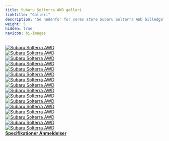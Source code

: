 ```yaml
---
title: Subaru Solterra AWD galleri
linktitle: "Galleri"
description: "Se nedenfor for vores store Subaru Solterra AWD billedgalleri. Klik på billederne for versioner i høj opløsning."
weight: 5
hidden: true
navicon: bi-images
---
```

<!-- markdownlint-disable MD033 -->
<div class="row" id ="my-gallery">
	<div class="pswp-grid-item col-6 col-md-4">
		<a href="https://media.evkx.net/multimedia/models/subaru/solterra/solterra_awd/chargeport_1.jpg"
data-pswp-src="https://media.evkx.net/multimedia/models/subaru/solterra/solterra_awd/chargeport_1.jpg"
data-pswp-width="3000"
data-pswp-height="2000" 
target="_blank">
			<img src="https://media.evkx.net/multimedia/models/subaru/solterra/solterra_awd/chargeport_1_xst.jpg" alt="Subaru Solterra AWD" class="img-fluid " />
		</a>
	</div>
	<div class="pswp-grid-item col-6 col-md-4">
		<a href="https://media.evkx.net/multimedia/models/subaru/solterra/solterra_awd/exterior_1.jpg"
data-pswp-src="https://media.evkx.net/multimedia/models/subaru/solterra/solterra_awd/exterior_1.jpg"
data-pswp-width="3000"
data-pswp-height="2000" 
target="_blank">
			<img src="https://media.evkx.net/multimedia/models/subaru/solterra/solterra_awd/exterior_1_xst.jpg" alt="Subaru Solterra AWD" class="img-fluid " />
		</a>
	</div>
	<div class="pswp-grid-item col-6 col-md-4">
		<a href="https://media.evkx.net/multimedia/models/subaru/solterra/solterra_awd/exterior_2.jpg"
data-pswp-src="https://media.evkx.net/multimedia/models/subaru/solterra/solterra_awd/exterior_2.jpg"
data-pswp-width="3000"
data-pswp-height="2000" 
target="_blank">
			<img src="https://media.evkx.net/multimedia/models/subaru/solterra/solterra_awd/exterior_2_xst.jpg" alt="Subaru Solterra AWD" class="img-fluid " />
		</a>
	</div>
	<div class="pswp-grid-item col-6 col-md-4">
		<a href="https://media.evkx.net/multimedia/models/subaru/solterra/solterra_awd/exterior_3.jpg"
data-pswp-src="https://media.evkx.net/multimedia/models/subaru/solterra/solterra_awd/exterior_3.jpg"
data-pswp-width="3000"
data-pswp-height="2000" 
target="_blank">
			<img src="https://media.evkx.net/multimedia/models/subaru/solterra/solterra_awd/exterior_3_xst.jpg" alt="Subaru Solterra AWD" class="img-fluid " />
		</a>
	</div>
	<div class="pswp-grid-item col-6 col-md-4">
		<a href="https://media.evkx.net/multimedia/models/subaru/solterra/solterra_awd/frontseats_1.jpg"
data-pswp-src="https://media.evkx.net/multimedia/models/subaru/solterra/solterra_awd/frontseats_1.jpg"
data-pswp-width="3000"
data-pswp-height="2000" 
target="_blank">
			<img src="https://media.evkx.net/multimedia/models/subaru/solterra/solterra_awd/frontseats_1_xst.jpg" alt="Subaru Solterra AWD" class="img-fluid " />
		</a>
	</div>
	<div class="pswp-grid-item col-6 col-md-4">
		<a href="https://media.evkx.net/multimedia/models/subaru/solterra/solterra_awd/headlights_1.jpg"
data-pswp-src="https://media.evkx.net/multimedia/models/subaru/solterra/solterra_awd/headlights_1.jpg"
data-pswp-width="3000"
data-pswp-height="2000" 
target="_blank">
			<img src="https://media.evkx.net/multimedia/models/subaru/solterra/solterra_awd/headlights_1_xst.jpg" alt="Subaru Solterra AWD" class="img-fluid " />
		</a>
	</div>
	<div class="pswp-grid-item col-6 col-md-4">
		<a href="https://media.evkx.net/multimedia/models/subaru/solterra/solterra_awd/headlights_2.jpg"
data-pswp-src="https://media.evkx.net/multimedia/models/subaru/solterra/solterra_awd/headlights_2.jpg"
data-pswp-width="3000"
data-pswp-height="2000" 
target="_blank">
			<img src="https://media.evkx.net/multimedia/models/subaru/solterra/solterra_awd/headlights_2_xst.jpg" alt="Subaru Solterra AWD" class="img-fluid " />
		</a>
	</div>
	<div class="pswp-grid-item col-6 col-md-4">
		<a href="https://media.evkx.net/multimedia/models/subaru/solterra/solterra_awd/interior_1.jpg"
data-pswp-src="https://media.evkx.net/multimedia/models/subaru/solterra/solterra_awd/interior_1.jpg"
data-pswp-width="3000"
data-pswp-height="2000" 
target="_blank">
			<img src="https://media.evkx.net/multimedia/models/subaru/solterra/solterra_awd/interior_1_xst.jpg" alt="Subaru Solterra AWD" class="img-fluid " />
		</a>
	</div>
	<div class="pswp-grid-item col-6 col-md-4">
		<a href="https://media.evkx.net/multimedia/models/subaru/solterra/solterra_awd/interior_2.jpg"
data-pswp-src="https://media.evkx.net/multimedia/models/subaru/solterra/solterra_awd/interior_2.jpg"
data-pswp-width="3000"
data-pswp-height="2000" 
target="_blank">
			<img src="https://media.evkx.net/multimedia/models/subaru/solterra/solterra_awd/interior_2_xst.jpg" alt="Subaru Solterra AWD" class="img-fluid " />
		</a>
	</div>
	<div class="pswp-grid-item col-6 col-md-4">
		<a href="https://media.evkx.net/multimedia/models/subaru/solterra/solterra_awd/interior_3.jpg"
data-pswp-src="https://media.evkx.net/multimedia/models/subaru/solterra/solterra_awd/interior_3.jpg"
data-pswp-width="3000"
data-pswp-height="2000" 
target="_blank">
			<img src="https://media.evkx.net/multimedia/models/subaru/solterra/solterra_awd/interior_3_xst.jpg" alt="Subaru Solterra AWD" class="img-fluid " />
		</a>
	</div>
	<div class="pswp-grid-item col-6 col-md-4">
		<a href="https://media.evkx.net/multimedia/models/subaru/solterra/solterra_awd/main_1.jpeg"
data-pswp-src="https://media.evkx.net/multimedia/models/subaru/solterra/solterra_awd/main_1.jpeg"
data-pswp-width="3000"
data-pswp-height="1745" 
target="_blank">
			<img src="https://media.evkx.net/multimedia/models/subaru/solterra/solterra_awd/main_1_xst.jpeg" alt="Subaru Solterra AWD" class="img-fluid " />
		</a>
	</div>
	<div class="pswp-grid-item col-6 col-md-4">
		<a href="https://media.evkx.net/multimedia/models/subaru/solterra/solterra_awd/rearlights_1.jpg"
data-pswp-src="https://media.evkx.net/multimedia/models/subaru/solterra/solterra_awd/rearlights_1.jpg"
data-pswp-width="3000"
data-pswp-height="2000" 
target="_blank">
			<img src="https://media.evkx.net/multimedia/models/subaru/solterra/solterra_awd/rearlights_1_xst.jpg" alt="Subaru Solterra AWD" class="img-fluid " />
		</a>
	</div>
	<div class="pswp-grid-item col-6 col-md-4">
		<a href="https://media.evkx.net/multimedia/models/subaru/solterra/solterra_awd/screens_1.jpg"
data-pswp-src="https://media.evkx.net/multimedia/models/subaru/solterra/solterra_awd/screens_1.jpg"
data-pswp-width="3000"
data-pswp-height="1687" 
target="_blank">
			<img src="https://media.evkx.net/multimedia/models/subaru/solterra/solterra_awd/screens_1_xst.jpg" alt="Subaru Solterra AWD" class="img-fluid " />
		</a>
	</div>
	<div class="pswp-grid-item col-6 col-md-4">
		<a href="https://media.evkx.net/multimedia/models/subaru/solterra/solterra_awd/secondrowseats_1.jpg"
data-pswp-src="https://media.evkx.net/multimedia/models/subaru/solterra/solterra_awd/secondrowseats_1.jpg"
data-pswp-width="3000"
data-pswp-height="2000" 
target="_blank">
			<img src="https://media.evkx.net/multimedia/models/subaru/solterra/solterra_awd/secondrowseats_1_xst.jpg" alt="Subaru Solterra AWD" class="img-fluid " />
		</a>
	</div>
	<div class="pswp-grid-item col-6 col-md-4">
		<a href="https://media.evkx.net/multimedia/models/subaru/solterra/solterra_awd/soundsystem_1.jpg"
data-pswp-src="https://media.evkx.net/multimedia/models/subaru/solterra/solterra_awd/soundsystem_1.jpg"
data-pswp-width="3000"
data-pswp-height="2000" 
target="_blank">
			<img src="https://media.evkx.net/multimedia/models/subaru/solterra/solterra_awd/soundsystem_1_xst.jpg" alt="Subaru Solterra AWD" class="img-fluid " />
		</a>
	</div>
	<div class="pswp-grid-item col-6 col-md-4">
		<a href="https://media.evkx.net/multimedia/models/subaru/solterra/solterra_awd/trunk_1.jpg"
data-pswp-src="https://media.evkx.net/multimedia/models/subaru/solterra/solterra_awd/trunk_1.jpg"
data-pswp-width="3000"
data-pswp-height="2000" 
target="_blank">
			<img src="https://media.evkx.net/multimedia/models/subaru/solterra/solterra_awd/trunk_1_xst.jpg" alt="Subaru Solterra AWD" class="img-fluid " />
		</a>
	</div>
</div>
<script type="module">
  import PhotoSwipeLightbox from '/js/photoswipe-lightbox.esm.js';
    const lightbox = new PhotoSwipeLightbox({
       gallery: '#my-gallery',
        children: 'a',
        pswpModule: () => import('/js/photoswipe.esm.js')
    });
lightbox.init();
</script>
<div class="mt-3 mb-3">
<a href="../specifications/" class="text-decoration-none text-black">
<strong><i class="bi-arrow-left"></i> Specifikationer </strong>
</a>
<a href="../reviews/" class="text-decoration-none text-black float-end">
<strong>Anmeldelser <i class="bi-arrow-right"></i></strong>
</a>
</div>
